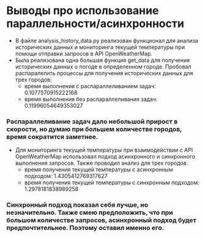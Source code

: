 # Выводы про использование параллельности/асинхронности
- В файле analysis_history_data.py реализован функционал для анализа исторических данных и мониторинга текущей температуры при помощи отправки запросов в API OpenWeatherMap.
- Была реализована одна большая функция get_data для получения исторических данных о погоде в определенном городе. Пробовал распаралелить процессы для получения исторических данных для трех городов:
  - время выполнения с распараллеливанием задач: 0.1077570915222168
  - время выполнения без распараллеливания задач: 0.11996054649353027
### Распараллеливание задач дало небольшой прирост в скорости, но думаю при большем количестве городов, время сократится заметнее.
- Для мониторинга текущей температуры при взаимодействии с API OpenWeatherMap использовал подход асинхронного и синхронного выполнения запросов. Также проводил анализ для трех городов.
  - время получения текущей температуры с асинхронным подходом: 1.4305412769317627
  - время получения текущей температуры c синхронным подходом: 1.2978181838989258
### Синхронный подход показал себя лучше, но незначительно. Также смею предположить, что при большом количестве запросов, асинхронный подход будет предпочтительнее. Поэтому оставил именно его.
